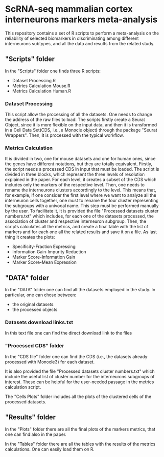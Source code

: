 # ScRNA-seq mammalian cortex interneurons markers meta-analysis
This repository contains a set of R scripts to perform a meta-analysis on the reliability of selected biomarkers in discriminating among different interneurons subtypes, and all the data and results from the related study.

## "Scripts" folder
In the "Scripts" folder one finds three R scripts:
- Dataset Processing.R
- Metrics Calculation Mouse.R
- Metrics Calculation Human.R

### Dataset Processing
This script allow the processing of all the datasets. One needs to change the address of the raw files to load. The scripts firstly create a Seurat Object, since  it is more flexible on the input data, and then it is transformed in a Cell Data Set(CDS, i.e., a Monocle object) through the package "Seurat Wrappers". Then, it is processed with the typical workflow.

### Metrics Calculation
It is divided in two, one for mouse datasets and one for human ones, since the genes have different notations, but they are totally equivalent. 
Firstly, the script needs a processed CDS in input that must be loaded. 
The script is divided in three blocks, which represent the three levels of resolution explained in the paper. 
For each level, it creates a subset of the CDS which includes only the markers of the respective level. 
Then, one needs to rename the interneurons clusters accordingly to the level. This means that, for example, if one consider the first level where we want to analyze all the interneuron cells together, one must to rename the four cluster representing the subgroups with a univocal name. This step must be performed manually by the user. To facilitate it, it is provided the file "Processed datasets cluster numbers.txt" which includes, for each one of the datasets processed, the association of cluster and respective interneuron subgroup.
Then, the scripts calculates all the metrics, and create a final table with the list of markers and for each one all the related results and save it on a file.
As last thing it creates the plots:
- Specificity-Fraction Expressing
- Information Gain-Impurity Reduction
- Marker Score-Information Gain
- Marker Score-Mean Expression


## "DATA" folder
In the "DATA" folder one can find all the datasets employed in the study. In particular, one can chose between:
- the original datasets
- the processed objects

### Datasets download links.txt
In this text file one can find the direct download link to the files

### "Processed CDS" folder
In the "CDS file" folder one can find the CDS (i.e., the datasets already processed with Monocle3) for each dataset.

It is also provided the file "Processed datasets cluster numbers.txt" which include the useful list of cluster number for the interneurons subgroups of interest. These can be helpful for the user-needed passage in the metrics calculation script. 

The "Cells Plots" folder includes all the plots of the clustered cells of the processed datasets.

## "Results" folder
In the "Plots" folder there are all the final plots of the markers metrics, that one can find also in the paper.

In the "Tables" folder there are all the tables with the results of the metrics calculations. One can easily load them on R.







